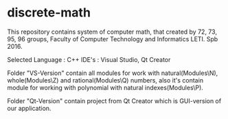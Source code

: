 # discrete-math

This repository contains system of computer math, 
that created by 72, 73, 95, 96 groups,
Faculty of Computer Technology and Informatics LETI. Spb 2016.

Selected Language : C++
IDE's : Visual Studio, Qt Creator

Folder "VS-Version" contain all modules for work with natural(Modules\N),
whole(Modules\Z) and rational(Modules\Q) numbers, also it's contain module for
working with polynomial with natural indexes(Modules\P).

Folder "Qt-Version" contain project from Qt Creator which is GUI-version
of our application.
